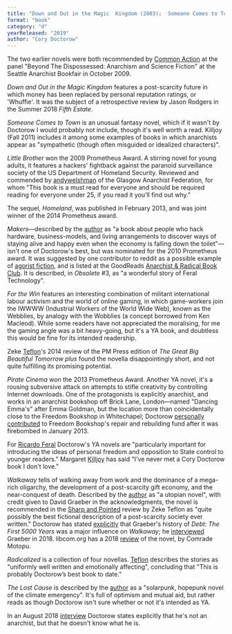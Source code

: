 ```yaml
---
title: "Down and Out in the Magic  Kingdom (2003);  Someone Comes to Town, Someone Leaves Town (2005);  Little Brother  (2008);  Makers (2009);  For the Win (2010);  The Great Big Beautiful Tomorrow (2011);  Pirate  Cinema (2013);  Homeland (2013); Walkaway (2017); Radicalized (2019); The Lost Cause (2023)"
format: "book"
category: "d"
yearReleased: "2019"
author: "Cory Doctorow"
---
```

The two earlier novels were both recommended by <a href="http://nwsfsnews.blogspot.com/2009/10/i-wanna-read-sf-anarchy.html"> Common Action</a> at the panel "Beyond The Dispossessed: Anarchism and Science  Fiction" at the Seattle Anarchist Bookfair in October 2009.

_Down and Out in the Magic Kingdom_ features a post-scarcity future in which money has been replaced by personal  reputation ratings, or 'Whuffie'. It was the subject of a retrospective  review by Jason Rodgers in the Summer 2018 _Fifth Estate_.

_Someone Comes to Town_ is an unusual  fantasy novel, which if it wasn't by Doctorow I would probably not include,  though it's well worth a read. Killjoy (Fall 2011) includes it among some  examples of books in which anarchists appear as "sympathetic (though often  misguided or idealized characters)".

_Little Brother_  won the 2009 Prometheus Award. A stirring novel for young adults, it features a  hackers' fightback against the paranoid surveillance society of the US  Department of Homeland Security. Reviewed and commended by <a href="https://glasgowanarchists.wordpress.com/2008/06/02/review-of-little-brother-by-cory-doctorow-2/#more-26"> andywelshman</a> of the Glasgow Anarchist Federation, for whom "This book is a  must read for everyone and should be required reading for everyone under 25, if  you read it you’ll find out why."

The sequel, _Homeland_, was published in  February 2013, and was joint winner of the 2014 Prometheus award.

_Makers_—described by the <a href="http://boingboing.net/2009/10/28/makers-my-new-novel.html">author</a>  as "a book about people who hack hardware, business-models, and living  arrangements to discover ways of staying alive and happy even when the economy  is falling down the toilet"—isn't one of Doctorow's best, but was  nominated for the 2010 Prometheus award. It was suggested by one contributor to  reddit as a possible example of <a href="https://www.reddit.com/r/Agorism/comments/qcmgo/agorist_fiction/"> agorist fiction</a>, and is listed at the GoodReads <a href="https://www.goodreads.com/group/bookshelf/41424-anarchist-radical-book-club"> Anarchist &amp; Radical Book Club</a>. It is described, in _Obsolete_ #3, as "a wonderful story of Feral Technology".

_For the Win_ features an interesting  combination of militant international labour activism and the world of online  gaming, in which game-workers join the IWWWW (Industrial Workers of the World  Wide Web), known as the Webblies, by analogy with the Wobblies (a concept  borrowed from Ken Macleod). While some readers have not appreciated the  moralising, for me the gaming angle was a bit heavy-going, but it's a YA book,  and doubtless this would be fine for its intended readership.

Zeke <a href="https://seesharppress.wordpress.com/2014/12/10/review-the-great-big-beautiful-tomorrow-by-cory-doctorow/"> Teflon</a>'s 2014 review of the PM Press edition of _The Great Big Beautiful  Tomorrow plus_ found the novella disappointingly short, and not quite  fulfilling its promising potential.

_Pirate Cinema_  won the 2013 Prometheus Award. Another YA novel, it's a rousing subversive  attack on attempts to stifle creativity by controlling Internet downloads. One  of the protagonists is explicitly anarchist, and works in an anarchist bookshop  off Brick Lane, London—named "Dancing Emma's" after Emma Goldman, but the  location more than coincidentally close to the Freedom Bookshop in Whitechapel;  Doctorow <a href="http://boingboing.net/2013/02/01">personally contributed</a>  to Freedom Bookshop's repair and rebuilding fund after it was firebombed in  January 2013.

For <a href="http://dailyanarchist.com/2013/08/16/science-fiction-and-the-stateless-society/"> Ricardo Feral</a> Doctorow's YA novels are "particularly important for  introducing the ideas of personal freedom and opposition to State control to  younger readers." Margaret <a href="http://www.whitecatpublications.com/interview-with-margaret-kiljoy/"> Killjoy</a> has said "I've never met a Cory Doctorow book I don't love."

_Walkaway_ tells of walking away from  work and the dominance of a mega-rich oligarchy, the development of a  post-scarcity gift economy, and the near-conquest of death. Described by the <a href="https://www.wired.com/2017/04/cory-doctorow-walkaway/amp/">author</a>  as "a utopian novel", with credit given to David Graeber in the acknowledgments,  the novel is recommended in the <a href="https://seesharppress.wordpress.com/2017/05/21/review-walkaway-by-cory-doctorow/"> Sharp and Pointed</a> review by Zeke Teflon as "quite possibly the best  fictional description of a post-scarcity society ever written." Doctorow has stated <a href="https://pluralistic.net/2020/09/03/rip-david-graeber/#rip-david-graeber"> explicitly</a> that Graeber's history of _Debt: The First 5000 Years_ was 
a major influence on _Walkaway_; he <a href="https://www.c-span.org/video/?446716-2/bullshit-jobs">interviewed</a> Graeber in 2018. libcom.org has a 2018 <a href="https://libcom.org/article/walkaway-review">review</a> of the novel, by Comrade Motopu.

_Radicalized_ is a collection of four novellas. <a href="https://seesharppress.wordpress.com/2013/10/24/anarchist-science-fiction-favorite-novels/">
Teflon</a> describes the stories as "uniformly well written and emotionally affecting", concluding that "This is probably Doctorow’s best book to date."

_The Lost Cause_ is described by the <a href="https://craphound.com/category/lostcause/">author</a> as a "solarpunk, hopepunk novel of the climate emergency". It's full of optimism and mutual aid, but rather reads as though Doctorow isn't sure whether or not it's intended as YA.

In an August 2018 <a href="Thanks%20for%20this,%20Oliver.%20I'll%20give%20it%20attention%20in%20the%20next%20day%20or%20two,%20and%20hope%20to%20circulate%20the%20agenda%20by%20the%20end%20of%20this%20week."> interview</a> Doctorow states explicitly that he's not an anarchist, but that he doesn't know what he is.


